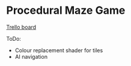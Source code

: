 # Procedural Maze Game

[Trello board](https://trello.com/b/qDuVjsPD/maze-game)

ToDo:
- Colour replacement shader for tiles
- AI navigation